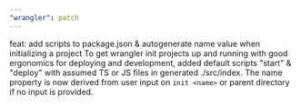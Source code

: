 ```yaml
---
"wrangler": patch
---
```


feat: add scripts to package.json & autogenerate name value when initializing a project
To get wrangler init projects up and running with good ergonomics for deploying and development,
added default scripts "start" & "deploy" with assumed TS or JS files in generated ./src/index.
The name property is now derived from user input on `init <name>` or parent directory if no input is provided.
